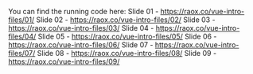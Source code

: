 You can find the running code here: 
Slide 01 - https://raox.co/vue-intro-files/01/
Slide 02 - https://raox.co/vue-intro-files/02/
Slide 03 - https://raox.co/vue-intro-files/03/
Slide 04 - https://raox.co/vue-intro-files/04/
Slide 05 - https://raox.co/vue-intro-files/05/
Slide 06 - https://raox.co/vue-intro-files/06/
Slide 07 - https://raox.co/vue-intro-files/07/
Slide 08 - https://raox.co/vue-intro-files/08/
Slide 09 - https://raox.co/vue-intro-files/09/
